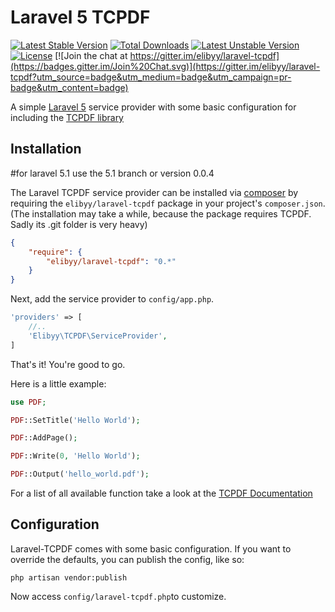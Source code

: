 # Laravel 5 TCPDF
[![Latest Stable Version](https://poser.pugx.org/elibyy/laravel-tcpdf/v/stable)](https://packagist.org/packages/elibyy/laravel-tcpdf) [![Total Downloads](https://poser.pugx.org/elibyy/laravel-tcpdf/downloads)](https://packagist.org/packages/elibyy/laravel-tcpdf) [![Latest Unstable Version](https://poser.pugx.org/elibyy/laravel-tcpdf/v/unstable)](https://packagist.org/packages/elibyy/laravel-tcpdf) [![License](https://poser.pugx.org/elibyy/laravel-tcpdf/license)](https://packagist.org/packages/elibyy/laravel-tcpdf)
[![Join the chat at https://gitter.im/elibyy/laravel-tcpdf](https://badges.gitter.im/Join%20Chat.svg)](https://gitter.im/elibyy/laravel-tcpdf?utm_source=badge&utm_medium=badge&utm_campaign=pr-badge&utm_content=badge)

A simple [Laravel 5](http://www.laravel.com) service provider with some basic configuration for including the [TCPDF library](http://www.tcpdf.org/)

## Installation
#for laravel 5.1 use the 5.1 branch or version 0.0.4
 
The Laravel TCPDF service provider can be installed via [composer](http://getcomposer.org) by requiring the `elibyy/laravel-tcpdf` package in your project's `composer.json`. (The installation may take a while, because the package requires TCPDF. Sadly its .git folder is very heavy)

```json
{
    "require": {
        "elibyy/laravel-tcpdf": "0.*"
    }
}
```

Next, add the service provider to `config/app.php`.

```php
'providers' => [
    //..
    'Elibyy\TCPDF\ServiceProvider',
]
```

That's it! You're good to go.

Here is a little example:

```php
use PDF;

PDF::SetTitle('Hello World');

PDF::AddPage();

PDF::Write(0, 'Hello World');

PDF::Output('hello_world.pdf');
```
For a list of all available function take a look at the [TCPDF Documentation](http://www.tcpdf.org/doc/code/classTCPDF.html)

## Configuration

Laravel-TCPDF comes with some basic configuration.
If you want to override the defaults, you can publish the config, like so:

    php artisan vendor:publish

Now access `config/laravel-tcpdf.php`to customize.

